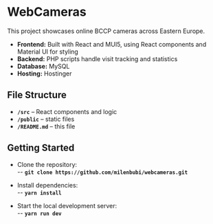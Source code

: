# WebCameras

This project showcases online BCCP cameras across Eastern Europe.  

- **Frontend:** Built with React and MUI5, using React components and Material UI for styling  
- **Backend:** PHP scripts handle visit tracking and statistics  
- **Database:** MySQL
- **Hosting:** Hostinger

## File Structure

- **`/src`** – React components and logic
- **`/public`** – static files
- **`/README.md`** – this file

## Getting Started

- Clone the repository:  
  -- **`git clone https://github.com/milenbubi/webcameras.git`**

- Install dependencies:  
  -- **`yarn install`**

- Start the local development server:  
  -- **`yarn run dev`**
